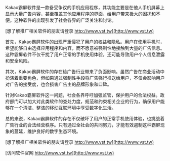 Kakao霸屏软件是一款备受争议的手机应用程序，其功能主要是在他人手机屏幕上显示大量广告内容，甚至覆盖其他应用程序的界面，给用户带来极大的困扰和不便。这种软件的出现引发了社会各界的广泛关注和讨论。

[想了解推广相关软件的朋友请登录 http://www.vst.tw](http://www.vst.tw)

首先，Kakao霸屏软件的出现严重侵犯了用户的权益和隐私。用户在使用手机时，希望能够自由选择应用程序和内容，而不愿意被强制性地接触到大量的广告信息。这种霸屏软件不仅干扰了用户正常的手机使用体验，还可能导致用户个人信息泄露和安全风险。

其次，Kakao霸屏软件的存在给广告行业带来了负面影响。虽然广告在商业活动中扮演着重要角色，但如果通过强制性手段将广告强行推送给用户，不仅会影响用户对广告的接受度，也会损害广告主的品牌形象和口碑。

针对Kakao霸屏软件这一问题，社会各界呼吁加强监管，保护用户的合法权益。政府部门可以加大对此类软件的查处力度，规范和约束相关企业的行为，确保用户能够在一个清洁、整洁的移动互联环境中享受数字化生活。

总的来说，Kakao霸屏软件的存在不仅破坏了用户的正常手机使用体验，也挑战着广告行业的合法经营秩序。只有通过全社会的共同努力，才能有效遏制这种霸屏现象的蔓延，维护良好的数字生态环境。

[想了解推广相关软件的朋友请登录 http://www.vst.tw](http://www.vst.tw)


[访问软件官网 http://www.vst.tw](http://www.vst.tw)
